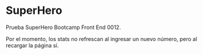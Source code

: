 # SuperHero
Prueba SuperHero Bootcamp Front End 0012.

Por el momento, los stats no refrescan al ingresar un nuevo número, pero al recargar la página sí.
